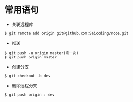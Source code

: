 # 常用语句
* 关联远程库
```
$ git remote add origin git@github.com:Saicoding/note.git
```
* 推送
```
$ git push -u origin master(第一次)
$ git push origin master
```
* 创建分支 
```
$ git checkout -b dev
```
* 删除远程分支
```
$ git push origin : dev
```